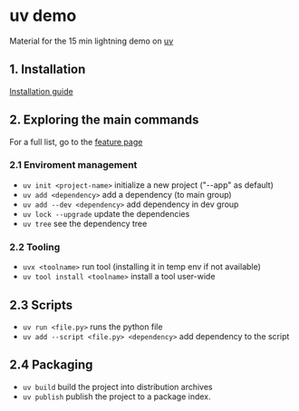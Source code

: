 # uv demo

Material for the 15 min lightning demo on [uv](https://docs.astral.sh/uv)

## 1. Installation

[Installation guide](https://docs.astral.sh/uv/getting-started/installation/)

## 2. Exploring the main commands

For a full list, go to the [feature page](https://docs.astral.sh/uv/getting-started/features/)

### 2.1 Enviroment management
- `uv init <project-name>` initialize a new project ("--app" as default)
- `uv add <dependency>` add a dependency (to main group)
- `uv add --dev <dependency>` add dependency in dev group
- `uv lock --upgrade` update the dependencies
- `uv tree` see the dependency tree

### 2.2 Tooling
- `uvx <toolname>` run tool (installing it in temp env if not available)
- `uv tool install <toolname>` install a tool user-wide

## 2.3 Scripts
- `uv run <file.py>` runs the python file
- `uv add --script <file.py> <dependency>` add dependency to the script

## 2.4 Packaging
- `uv build` build the project into distribution archives
- `uv publish` publish the project to a package index.
